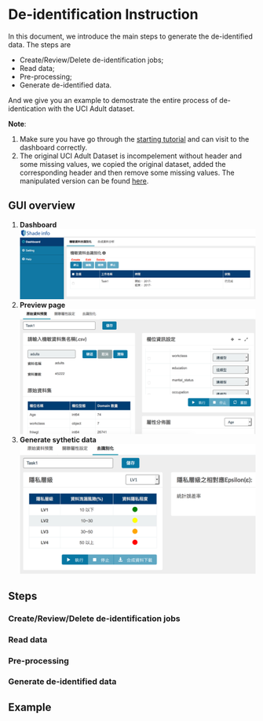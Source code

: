 # De-identification Instruction

In this document, we introduce the main steps to generate the de-identified data. The steps are
* Create/Review/Delete de-identification jobs;
* Read data;
* Pre-processing;
* Generate de-identified data.

And we give you an example to demostrate the entire process of de-identication with the UCI Adult dataset.

**Note**:
1. Make sure you have go through the [starting tutorial](user_guide.md) and can visit to the dashboard correctly.
2. The original UCI Adult Dataset is incompelement without header and some missing values, we copied the original dataset, added the corresponding header and then remove some missing values. The manipulated version can be found [here](../static/test/adults.csv). 

## GUI overview
1. **Dashboard**<br>
	<img src="figures/dashboard.png" alt="dashboard" width='600'/>
2. **Preview page**<br>
	<img src="figures/preview.png" alt="preview" width='600'/>
3. **Generate sythetic data**<br>
	<img src="figures/generate.png" alt="generate" width='600'/>

## Steps

### Create/Review/Delete de-identification jobs

### Read data

### Pre-processing

### Generate de-identified data

## Example
